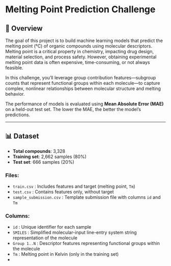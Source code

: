# Melting Point Prediction Challenge
      
## 🧪 Overview

The goal of this project is to build machine learning models that predict the melting point (°C) of organic compounds using molecular descriptors. Melting point is a critical property in chemistry, impacting drug design, material selection, and process safety. However, obtaining experimental melting point data is often expensive, time-consuming, or not always feasible.

In this challenge, you’ll leverage group contribution features—subgroup counts that represent functional groups within each molecule—to capture complex, nonlinear relationships between molecular structure and melting behavior.

The performance of models is evaluated using **Mean Absolute Error (MAE)** on a held-out test set. The lower the MAE, the better the model’s predictions.

---

## 📊 Dataset

- **Total compounds**: 3,328  
- **Training set**: 2,662 samples (80%)  
- **Test set**: 666 samples (20%)  
 
### Files:
- `train.csv` : Includes features and target (melting point, `Tm`)
- `test.csv` : Contains features only, without target
- `sample_submission.csv` : Template submission file with columns `id` and `Tm`

### Columns:
- `id` : Unique identifier for each sample
- `SMILES` : Simplified molecular-input line-entry system string representation of the molecule
- `Group 1..N` : Descriptor features representing functional groups within the molecule
- `Tm` : Melting point in Kelvin (only in the training set)
- 
